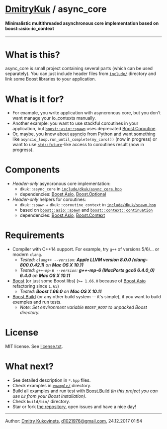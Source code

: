 # [DmitryKuk](https://github.com/DmitryKuk) / async_core
#### Minimalistic multithreaded asynchronous core implementation based on boost::asio::io_context
---

# What is this?
async_core is small project containing several parts (which can be used separately). You can just include header files from [`include/`](include) directory and link some Boost libraries to your application.

# What is it for?
- For example, you write application with asyncronous core, but you don't want manage your io_contexts manually.
- Another example: you want to use stackful coroutines in your application, but [`boost::asio::spawn`](http://www.boost.org/doc/libs/1_66_0/doc/html/boost_asio/reference/spawn.html) uses deprecated [Boost.Coroutine](http://www.boost.org/doc/libs/1_66_0/libs/coroutine/doc/html/index.html).
- Or, maybe, you know about [asyncio](https://docs.python.org/3/library/asyncio) from Python and want something like `asyncio_loop.run_until_complete(my_coro())` (now in progress) or want to use [`std::future`](http://en.cppreference.com/w/cpp/thread/future)-like access to coroutines result (now in progress).

# Components
- *Header-only* asyncronous core implementation:
    + `dkuk::async_core` in [`include/dkuk/async_core.hpp`](include/dkuk/async_core.hpp)
    + dependencies: [Boost.Asio](http://www.boost.org/doc/libs/1_66_0/doc/html/boost_asio.html), [Boost.Optional](http://www.boost.org/doc/libs/1_66_0/libs/optional/doc/html/index.html)
- *Header-only* helpers for coroutines:
    + `dkuk::spawn` + `dkuk::coroutine_context` in [`include/dkuk/spawn.hpp`](include/dkuk/spawn.hpp)
    + based on [`boost::asio::spawn`](http://www.boost.org/doc/libs/1_66_0/doc/html/boost_asio/reference/spawn.html) and [`boost::context::continuation`](http://www.boost.org/doc/libs/1_66_0/libs/context/doc/html/context/cc/class__continuation_.html)
    + dependencies: [Boost.Asio](http://www.boost.org/doc/libs/1_66_0/doc/html/boost_asio.html), [Boost.Context](http://www.boost.org/doc/libs/1_66_0/libs/context/doc/html/index.html)

# Requirements
- Compiler with C++14 support. For example, try `g++` of versions 5/6/... or modern `clang`.
    + *Tested: `clang++ --version`: **Apple LLVM version 8.0.0 (clang-800.0.42.1)** on **Mac OS X 10.11***
    + *Tested: `g++-mp-6 --version`: **g++-mp-6 (MacPorts gcc6 6.4.0_0) 6.4.0** on **Mac OS X 10.11***
- [Boost](http://www.boost.org/) (or just some Boost libs) (`>= 1.66.0` because of [Boost.Asio](http://www.boost.org/doc/libs/1_66_0/doc/html/boost_asio.html) refactoring since `1.65`)
    + *Tested: **Boost 1.66.0** on **Mac OS X 10.11***
- [Boost.Build](http://www.boost.org/build/) (or any other build system -- it's simple), if you want to build exemples and run tests.
    + *Note: Set environment variable `BOOST_ROOT` to unpacked Boost directory.*

# License
MIT license. See [license.txt](license.txt).

# What next?
- See detailed description in `*.hpp` files.
- Check examples in [`example/`](example) directory.
- Build all examples and run test with [Boost.Build](http://www.boost.org/build/) *(in this project you can use `b2` from your Boost installation)*.
- Check `build/bin/` directory.
- Star or fork [the repository](https://github.com/DmitryKuk/async_core), open issues and have a nice day!

---

Author: [Dmitry Kukovinets](https://github.com/DmitryKuk), <d1021976@gmail.com>, 24.12.2017 01:54
